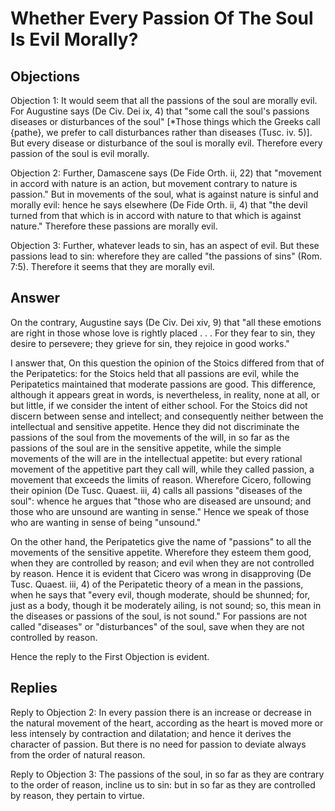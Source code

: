 # Whether Every Passion Of The Soul Is Evil Morally?

## Objections

Objection 1: It would seem that all the passions of the soul are morally evil. For Augustine says (De Civ. Dei ix, 4) that "some call the soul's passions diseases or disturbances of the soul" [*Those things which the Greeks call {pathe}, we prefer to call disturbances rather than diseases (Tusc. iv. 5)]. But every disease or disturbance of the soul is morally evil. Therefore every passion of the soul is evil morally.

Objection 2: Further, Damascene says (De Fide Orth. ii, 22) that "movement in accord with nature is an action, but movement contrary to nature is passion." But in movements of the soul, what is against nature is sinful and morally evil: hence he says elsewhere (De Fide Orth. ii, 4) that "the devil turned from that which is in accord with nature to that which is against nature." Therefore these passions are morally evil.

Objection 3: Further, whatever leads to sin, has an aspect of evil. But these passions lead to sin: wherefore they are called "the passions of sins" (Rom. 7:5). Therefore it seems that they are morally evil.

## Answer

On the contrary, Augustine says (De Civ. Dei xiv, 9) that "all these emotions are right in those whose love is rightly placed . . . For they fear to sin, they desire to persevere; they grieve for sin, they rejoice in good works."

I answer that, On this question the opinion of the Stoics differed from that of the Peripatetics: for the Stoics held that all passions are evil, while the Peripatetics maintained that moderate passions are good. This difference, although it appears great in words, is nevertheless, in reality, none at all, or but little, if we consider the intent of either school. For the Stoics did not discern between sense and intellect; and consequently neither between the intellectual and sensitive appetite. Hence they did not discriminate the passions of the soul from the movements of the will, in so far as the passions of the soul are in the sensitive appetite, while the simple movements of the will are in the intellectual appetite: but every rational movement of the appetitive part they call will, while they called passion, a movement that exceeds the limits of reason. Wherefore Cicero, following their opinion (De Tusc. Quaest. iii, 4) calls all passions "diseases of the soul": whence he argues that "those who are diseased are unsound; and those who are unsound are wanting in sense." Hence we speak of those who are wanting in sense of being "unsound."

On the other hand, the Peripatetics give the name of "passions" to all the movements of the sensitive appetite. Wherefore they esteem them good, when they are controlled by reason; and evil when they are not controlled by reason. Hence it is evident that Cicero was wrong in disapproving (De Tusc. Quaest. iii, 4) of the Peripatetic theory of a mean in the passions, when he says that "every evil, though moderate, should be shunned; for, just as a body, though it be moderately ailing, is not sound; so, this mean in the diseases or passions of the soul, is not sound." For passions are not called "diseases" or "disturbances" of the soul, save when they are not controlled by reason.

Hence the reply to the First Objection is evident.

## Replies

Reply to Objection 2: In every passion there is an increase or decrease in the natural movement of the heart, according as the heart is moved more or less intensely by contraction and dilatation; and hence it derives the character of passion. But there is no need for passion to deviate always from the order of natural reason.

Reply to Objection 3: The passions of the soul, in so far as they are contrary to the order of reason, incline us to sin: but in so far as they are controlled by reason, they pertain to virtue.